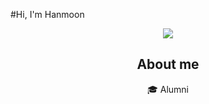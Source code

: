 #Hi, I'm Hanmoon
<div align=center>
	<img src="https://capsule-render.vercel.app/api?type=waving&color=auto&height=130&section=header&text=Hi,%20I'm%20Hanmoon!&fontSize=40" />	
<br>

## About me
🎓  Alumni
